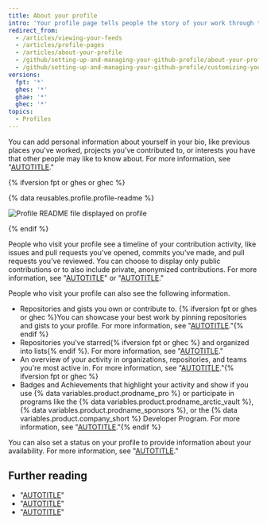```yaml
---
title: About your profile
intro: 'Your profile page tells people the story of your work through the repositories you''re interested in, the contributions you''ve made, and the conversations you''ve had.'
redirect_from:
  - /articles/viewing-your-feeds
  - /articles/profile-pages
  - /articles/about-your-profile
  - /github/setting-up-and-managing-your-github-profile/about-your-profile
  - /github/setting-up-and-managing-your-github-profile/customizing-your-profile/about-your-profile
versions:
  fpt: '*'
  ghes: '*'
  ghae: '*'
  ghec: '*'
topics:
  - Profiles
---
```

You can add personal information about yourself in your bio, like previous places you've worked, projects you've contributed to, or interests you have that other people may like to know about. For more information, see "[AUTOTITLE](/account-and-profile/setting-up-and-managing-your-github-profile/customizing-your-profile/personalizing-your-profile#adding-a-bio-to-your-profile)."

{% ifversion fpt or ghes or ghec %}

{% data reusables.profile.profile-readme %}

![Profile README file displayed on profile](/assets/images/help/repository/profile-with-readme.png)

{% endif %}

People who visit your profile see a timeline of your contribution activity, like issues and pull requests you've opened, commits you've made, and pull requests you've reviewed. You can choose to display only public contributions or to also include private, anonymized contributions. For more information, see "[AUTOTITLE](/account-and-profile/setting-up-and-managing-your-github-profile/managing-contribution-settings-on-your-profile/viewing-contributions-on-your-profile)" or "[AUTOTITLE](/account-and-profile/setting-up-and-managing-your-github-profile/managing-contribution-settings-on-your-profile/showing-your-private-contributions-and-achievements-on-your-profile)."

People who visit your profile can also see the following information.

- Repositories and gists you own or contribute to. {% ifversion fpt or ghes or ghec %}You can showcase your best work by pinning repositories and gists to your profile. For more information, see "[AUTOTITLE](/account-and-profile/setting-up-and-managing-your-github-profile/customizing-your-profile/pinning-items-to-your-profile)."{% endif %}
- Repositories you've starred{% ifversion fpt or ghec %} and organized into lists{% endif %}. For more information, see "[AUTOTITLE](/get-started/exploring-projects-on-github/saving-repositories-with-stars)."
- An overview of your activity in organizations, repositories, and teams you're most active in. For more information, see "[AUTOTITLE](/account-and-profile/setting-up-and-managing-your-github-profile/managing-contribution-settings-on-your-profile/showing-an-overview-of-your-activity-on-your-profile)."{% ifversion fpt or ghec %}
- Badges and Achievements that highlight your activity and show if you use {% data variables.product.prodname_pro %} or participate in programs like the {% data variables.product.prodname_arctic_vault %}, {% data variables.product.prodname_sponsors %}, or the {% data variables.product.company_short %} Developer Program. For more information, see "[AUTOTITLE](/account-and-profile/setting-up-and-managing-your-github-profile/customizing-your-profile/personalizing-your-profile#displaying-badges-on-your-profile)."{% endif %}

You can also set a status on your profile to provide information about your availability. For more information, see "[AUTOTITLE](/account-and-profile/setting-up-and-managing-your-github-profile/customizing-your-profile/personalizing-your-profile#setting-a-status)."

## Further reading

- "[AUTOTITLE](/account-and-profile/setting-up-and-managing-your-github-profile/customizing-your-profile/personalizing-your-profile)"
- "[AUTOTITLE](/account-and-profile/setting-up-and-managing-your-github-profile/managing-contribution-settings-on-your-profile/showing-your-private-contributions-and-achievements-on-your-profile)"
- "[AUTOTITLE](/account-and-profile/setting-up-and-managing-your-github-profile/managing-contribution-settings-on-your-profile/viewing-contributions-on-your-profile)"
